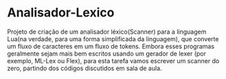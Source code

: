 # Analisador-Lexico

Projeto de criação de um analisador léxico(Scanner) para a
linguagem Lua(na verdade, para uma forma simplificada da linguagem), que converte um fluxo de caracteres em um fluxo
de tokens. Embora esses programas geralmente sejam mais bem escritos usando um
gerador de lexer (por exemplo, ML-Lex ou Flex), para esta tarefa vamos escrever um
scanner do zero, partindo dos códigos discutidos em sala de aula.
